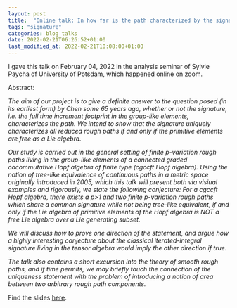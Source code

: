 ```yaml
---
layout: post
title:  "Online talk: In how far is the path characterized by the signature?"
tags: "signature"
categories: blog talks
date: 2022-02-21T06:26:52+01:00
last_modified_at: 2022-02-21T10:08:00+01:00
---
```

I gave this talk on February 04, 2022 in the analysis seminar of Sylvie Paycha of University of Potsdam, which happened online on zoom.

Abstract:

_The aim of our project is to give a definite answer to the question posed (in its earliest form) by Chen some 65 years ago, whether or not the signature, i.e. the full time increment footprint in the group-like elements, characterizes the path. We intend to show that the signature uniquely characterizes all reduced rough paths if and only if the primitive elements are free as a Lie algebra._

_Our study is carried out in the general setting of finite p-variation rough paths living in the group-like elements of a connected graded cocommutative Hopf algebra of finite type (cgccft Hopf algebra). Using the notion of tree-like equivalence of continuous paths in a metric space originally introduced in 2005, which this talk will present both via visiual examples and rigorously, we state the following conjecture: For a cgccft Hopf algebra, there exists a p>1 and two finite p-variation rough paths which share a common signature while not being tree-like equivalent, if and only if the Lie algebra of primitive elements of the Hopf algebra is NOT a free Lie algebra over a Lie generating subset._

_We will discuss how to prove one direction of the statement, and argue how a highly interesting conjecture about the classical iterated-integral signature living in the tensor algebra would imply the other direction if true._

_The talk also contains a short excursion into the theory of smooth rough paths, and if time permits, we may briefly touch the connection of the uniqueness statement with the problem of introducing a notion of area between two arbitrary rough path components._

Find the slides [here](/files/SignatureKernelTalkPotsdamFebruary2022.pdf).




